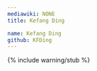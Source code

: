 ```yaml
---
mediawiki: NONE
title: Kefang Ding

name: Kefang Ding
github: KFDing
---
```


{% include warning/stub %}
